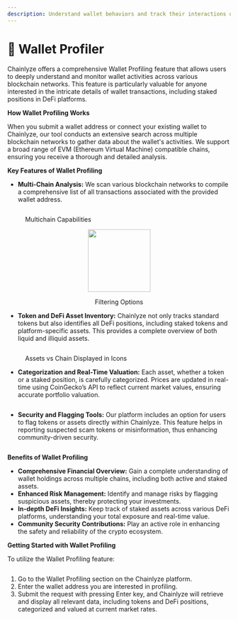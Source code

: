 ```yaml
---
description: Understand wallet behaviors and track their interactions over time.
---
```


# 👛 Wallet Profiler

Chainlyze offers a comprehensive Wallet Profiling feature that allows users to deeply understand and monitor wallet activities across various blockchain networks. This feature is particularly valuable for anyone interested in the intricate details of wallet transactions, including staked positions in DeFi platforms.

**How Wallet Profiling Works**

When you submit a wallet address or connect your existing wallet to Chainlyze, our tool conducts an extensive search across multiple blockchain networks to gather data about the wallet's activities. We support a broad range of EVM (Ethereum Virtual Machine) compatible chains, ensuring you receive a thorough and detailed analysis.

**Key Features of Wallet Profiling**

* **Multi-Chain Analysis:** We scan various blockchain networks to compile a comprehensive list of all transactions associated with the provided wallet address.

<div align="left">

<figure><img src="broken-reference" alt=""><figcaption><p>Multichain Capabilities</p></figcaption></figure>

</div>

<div align="center">

<figure><img src="broken-reference" alt="" width="141"><figcaption><p>Filtering Options</p></figcaption></figure>

</div>

* **Token and DeFi Asset Inventory:** Chainlyze not only tracks standard tokens but also identifies all DeFi positions, including staked tokens and platform-specific assets. This provides a complete overview of both liquid and illiquid assets.&#x20;

<figure><img src="broken-reference" alt=""><figcaption><p>Assets vs Chain Displayed in Icons</p></figcaption></figure>

* **Categorization and Real-Time Valuation:** Each asset, whether a token or a staked position, is carefully categorized. Prices are updated in real-time using CoinGecko’s API to reflect current market values, ensuring accurate portfolio valuation.

<figure><img src="broken-reference" alt=""><figcaption></figcaption></figure>

* **Security and Flagging Tools:** Our platform includes an option for users to flag tokens or assets directly within Chainlyze. This feature helps in reporting suspected scam tokens or misinformation, thus enhancing community-driven security.

<figure><img src="broken-reference" alt=""><figcaption></figcaption></figure>

**Benefits of Wallet Profiling**

* **Comprehensive Financial Overview:** Gain a complete understanding of wallet holdings across multiple chains, including both active and staked assets.
* **Enhanced Risk Management:** Identify and manage risks by flagging suspicious assets, thereby protecting your investments.
* **In-depth DeFi Insights:** Keep track of staked assets across various DeFi platforms, understanding your total exposure and real-time value.
* **Community Security Contributions:** Play an active role in enhancing the safety and reliability of the crypto ecosystem.

**Getting Started with Wallet Profiling**

To utilize the Wallet Profiling feature:

<figure><img src="broken-reference" alt=""><figcaption></figcaption></figure>

1. Go to the Wallet Profiling section on the Chainlyze platform.
2. Enter the wallet address you are interested in profiling.
3. Submit the request with pressing Enter key, and Chainlyze will retrieve and display all relevant data, including tokens and DeFi positions, categorized and valued at current market rates.
